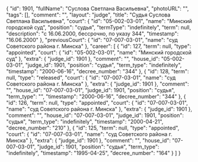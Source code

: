 {
    "id": 1901,
    "fullName": "Суслова Светлана Васильевна",
    "photoURL": "",
    "tags": [],
    "comment": "",
    "layout": "judge",
    "title": "Судья Суслова Светлана Васильевна",
    "court": {
        "id": "05-002-03-01",
        "name": "Минский городской суд",
        "position": "судья",
        "termType": "indefinitely",
        "term": null,
        "description": "c 16.06.2000, бессрочно, по указу 344",
        "timestamp": "16.06.2000"
    },
    "previousCourt": {
        "id": "07-007-03-01",
        "name": "суд Советского района г. Минска"
    },
    "career": [
        {
            "id": 127,
            "term": null,
            "type": "appointed",
            "court": {
                "id": "05-002-03-01",
                "name": "Минский городской суд"
            },
            "extra": {
                "judge_id": 1901
            },
            "comment": "",
            "house_id": "05-002-03-01",
            "judge_id": 1901,
            "position": "судья",
            "term_type": "indefinitely",
            "timestamp": "2000-06-16",
            "decree_number": "344"
        },
        {
            "id": 128,
            "term": null,
            "type": "released",
            "court": {
                "id": "07-007-03-01",
                "name": "суд Советского района г. Минска"
            },
            "extra": {
                "judge_id": 1901
            },
            "comment": "",
            "house_id": "07-007-03-01",
            "judge_id": 1901,
            "position": "судья",
            "term_type": "",
            "timestamp": "2000-06-16",
            "decree_number": "344"
        },
        {
            "id": 126,
            "term": null,
            "type": "appointed",
            "court": {
                "id": "07-007-03-01",
                "name": "суд Советского района г. Минска"
            },
            "extra": {
                "judge_id": 1901
            },
            "comment": "",
            "house_id": "07-007-03-01",
            "judge_id": 1901,
            "position": "судья",
            "term_type": "indefinitely",
            "timestamp": "2000-04-21",
            "decree_number": "210"
        },
        {
            "id": 125,
            "term": null,
            "type": "appointed",
            "court": {
                "id": "07-007-03-01",
                "name": "суд Советского района г. Минска"
            },
            "extra": {
                "judge_id": 1901
            },
            "comment": "",
            "house_id": "07-007-03-01",
            "judge_id": 1901,
            "position": "судья",
            "term_type": "indefinitely",
            "timestamp": "1995-04-25",
            "decree_number": "164"
        }
    ]
}